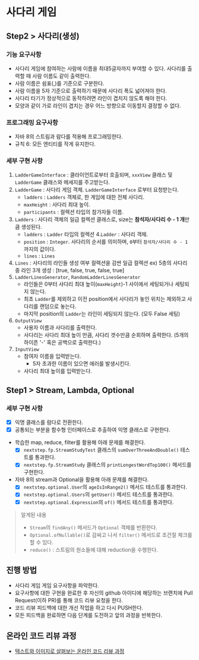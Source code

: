# 사다리 게임
## Step2 > 사다리(생성)
### 기능 요구사항
- 사다리 게임에 참여하는 사람에 이름을 최대5글자까지 부여할 수 있다. 사다리를 출력할 때 사람 이름도 같이 출력한다.
- 사람 이름은 쉼표(,)를 기준으로 구분한다.
- 사람 이름을 5자 기준으로 출력하기 때문에 사다리 폭도 넓어져야 한다. 
- 사다리 타기가 정상적으로 동작하려면 라인이 겹치지 않도록 해야 한다. 
- 모양과 같이 가로 라인이 겹치는 경우 어느 방향으로 이동할지 결정할 수 없다.

### 프로그래밍 요구사항
- 자바 8의 스트림과 람다를 적용해 프로그래밍한다.
- 규칙 6: 모든 엔티티를 작게 유지한다.

### 세부 구현 사항
1. `LadderGameInterface` : 클라이언트로부터 호출되며, `xxxView` 클래스 및 `LadderGame` 클래스와 메세지를 주고받는다.
2. `LadderGame` : 사다리 게임 객체. `LadderGameInterface` 로부터 요청받는다.
   - `ladders` : `Ladders` 객체로, 한 게임에 대한 전체 사다리.
   - `maxHeight` : 사다리 최대 높이.
   - `participants` : 컬렉션 타입의 참가자들 이름.
3. `Ladders` : 사다리 객체의 일급 컬렉션 클래스로, size는 **참석자/사다리 수 - 1 개**만큼 생성된다.
   - `ladders` : `Ladder` 타입의 컬렉션
4.`Ladder` : 사다리 객체. 
   - `position` : `Integer`. 사다리의 순서를 의미하며, `0`부터 `참석자/사다리 수 - 1` 까지의 값이다.
   - `lines` : `Lines` 
5. `Lines` : 사다리의 라인들 생성 여부 컬렉션을 감싼 일급 컬렉션    ex) 5층의 사다리 중 라인 3개 생성 : [true, false, true, false, true]
6. `LadderLinesGenerator`, `RandomLadderLinesGenerator`
   - 라인들은 0부터 사다리 최대 높이(`maxHeight`)-1 사이에서 세팅되거나 세팅되지 않는다.
   - 최초 `Ladder`를 제외하고 이전 position에서 사다리가 놓인 위치는 제외하고 사다리를 랜덤으로 놓는다.
   - 마지막 position의 `Ladder`는 라인이 세팅되지 않는다. (모두 False 세팅)
7. `OutputView`
   - 사용자 이름과 사다리를 출력한다.
   - 사다리는 사다리 최대 높이 만큼, 사다리 갯수만큼 순회하며 출력한다.  (5개의 하이픈 '-' 혹은 공백으로 출력한다.)
8. `InputView`
   - 참여자 이름을 입력받는다.
     - 5자 초과한 이름이 있으면 에러를 발생시킨다.
   - 사다리 최대 높이를 입력받는다.


## Step1 > Stream, Lambda, Optional
### 세부 구현 사항
- [x] 익명 클래스를 람다로 전환한다.
- [x] 공통되는 부분을 함수형 인터페이스로 추출하여 익명 클래스로 구현한다.
- 학습한 map, reduce, filter를 활용해 아래 문제를 해결한다.
  - [x] `nextstep.fp.StreamStudyTest` 클래스의 `sumOverThreeAndDouble()` 테스트를 통과한다.
  - [x] `nextstep.fp.StreamStudy` 클래스의 `printLongestWordTop100()` 메서드를 구현한다.
- 자바 8의 stream과 Optional을 활용해 아래 문제를 해결한다. 
  - [x] `nextstep.optional.User`의 `ageIsInRange2()` 메서드 테스트를 통과한다.
  - [x] `nextstep.optional.Users`의 `getUser()` 메서드 테스트를 통과한다.
  - [x] `nextstep.optional.Expression`의 `of()` 메서드 테스트를 통과한다.

> 알게된 내용
> - `Stream`의 `findAny()` 메서드가 `Optional` 객체를 반환한다.
> - `Optional.ofNullable()`로 감싸고 나서 `filter()` 메서드로 조건절 체크를 할 수 있다.
> - `reduce()` : 스트림의 원소들에 대해 reduction을 수행한다.

## 진행 방법
* 사다리 게임 게임 요구사항을 파악한다.
* 요구사항에 대한 구현을 완료한 후 자신의 github 아이디에 해당하는 브랜치에 Pull Request(이하 PR)를 통해 코드 리뷰 요청을 한다.
* 코드 리뷰 피드백에 대한 개선 작업을 하고 다시 PUSH한다.
* 모든 피드백을 완료하면 다음 단계를 도전하고 앞의 과정을 반복한다.

## 온라인 코드 리뷰 과정
* [텍스트와 이미지로 살펴보는 온라인 코드 리뷰 과정](https://github.com/nextstep-step/nextstep-docs/tree/master/codereview)

